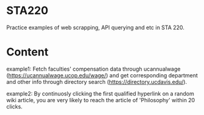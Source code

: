 # STA220
Practice examples of web scrapping, API querying and etc in STA 220.

# Content
example1: Fetch faculties' compensation data through ucannualwage (https://ucannualwage.ucop.edu/wage/) and get corresponding department and other info through directory search (https://directory.ucdavis.edu/).

example2: By continuosly clicking the first qualified hyperlink on a random wiki article, you are very likely to reach the article of 'Philosophy' within 20 clicks.
